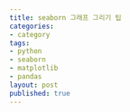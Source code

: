 ```yaml
---
title: seaborn 그래프 그리기 팁
categories:
- category
tags:
- python
- seaborn
- matplotlib
- pandas
layout: post
published: true
---
```


